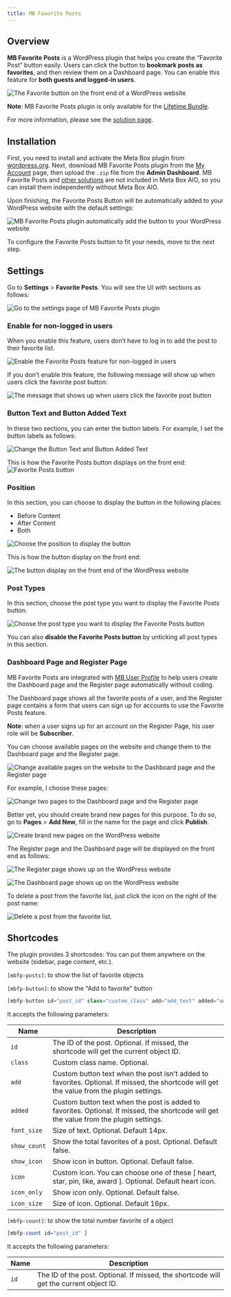 ```yaml
---
title: MB Favorite Posts
---
```


## Overview

**MB Favorite Posts** is a WordPress plugin that helps you create the “Favorite Post” button easily. Users can click the button to **bookmark posts as favorites**, and then review them on a Dashboard page. You can enable this feature for **both guests and logged-in users**.

![The Favorite button on the front end of a WordPress website](https://i.imgur.com/JIiikVW.png)

**Note**: MB Favorite Posts plugin is only available for the [Lifetime Bundle](https://metabox.io/pricing/).

For more information, please see the [solution page](https://metabox.io/plugins/mb-favorite-posts/).

## Installation

First, you need to install and activate the Meta Box plugin from [wordpress.org](https://wordpress.org/plugins/meta-box/). Next, download MB Favorite Posts plugin from the [My Account](https://metabox.io/my-account/) page, then upload the <code>.zip</code> file from the **Admin Dashboard**. MB Favorite Posts and [other solutions](https://metabox.io/product-category/solutions/) are not included in Meta Box AIO, so you can install them independently without Meta Box AIO.

Upon finishing, the Favorite Posts Button will be automatically added to your WordPress website with the default settings:

![MB Favorite Posts plugin automatically add the button to your WordPress website](https://i.imgur.com/y5MAFRk.png)

To configure the Favorite Posts button to fit your needs, move to the next step.

## Settings

Go to **Settings** > **Favorite Posts**. You will see the UI with sections as follows:

![Go to the settings page of MB Favorite Posts plugin](https://i.imgur.com/CwacJMk.png)

### Enable for non-logged in users

When you enable this feature, users don’t have to log in to add the post to their favorite list.

![Enable the Favorite Posts feature for non-logged in users](https://i.imgur.com/SzBkWZL.png)

If you don’t enable this feature, the following message will show up when users click the favorite post button:

![The message that shows up when users click the favorite post button](https://i.imgur.com/3U8quMe.png)

### Button Text and Button Added Text

In these two sections, you can enter the button labels. For example, I set the button labels as follows:

![Change the Button Text and Button Added Text](https://i.imgur.com/bWebSSZ.png)

This is how the Favorite Posts button displays on the front end:
![Favorite Posts button](https://i.imgur.com/kPiUUb1.gif)

### Position

In this section, you can choose to display the button in the following places:

- Before Content
- After Content
- Both

![Choose the position to display the button](https://i.imgur.com/4I3Kpxn.png)

This is how the button display on the front end:

![The button display on the front end of the WordPress website](https://i.imgur.com/cIVh7pm.png)

### Post Types

In this section, choose the post type you want to display the Favorite Posts button.

![Choose the post type you want to display the Favorite Posts button](https://i.imgur.com/EpEIgih.png)

You can also **disable the Favorite Posts button** by unticking all post types in this section.

### Dashboard Page and Register Page

MB Favorite Posts are integrated with [MB User Profile](https://metabox.io/plugins/mb-user-profile/) to help users create the Dashboard page and the Register page automatically without coding.

The Dashboard page shows all the favorite posts of a user, and the Register page contains a form that users can sign up for accounts to use the Favorite Posts feature.

**Note**: when a user signs up for an account on the Register Page, his user role will be **Subscriber**.

You can choose available pages on the website and change them to the Dashboard page and the Register page.

![Change available pages on the website to the Dashboard page and the Register page](https://i.imgur.com/UMR7SsL.png)

For example, I choose these pages:

![Change two pages to the Dashboard page and the Register page](https://i.imgur.com/6e5wOLu.png)

Better yet, you should create brand new pages for this purpose. To do so, go to **Pages** > **Add New**, fill in the name for the page and click **Publish**.

![Create brand new pages on the WordPress website](https://i.imgur.com/6lDi2YI.png)

The Register page and the Dashboard page will be displayed on the front end as follows:

![The Register page shows up on the WordPress website](https://i.imgur.com/uwH64JE.png)

![The Dashboard page shows up on the WordPress website](https://i.imgur.com/4uDV7P1.png)

To delete a post from the favorite list, just click the icon on the right of the post name:

![Delete a post from the favorite list.](https://i.imgur.com/KxbKTyf.png)

## Shortcodes

The plugin provides 3 shortcodes:
You can put them anywhere on the website (sidebar, page content, etc.).

`[mbfp-posts]`: to show the list of favorite objects

`[mbfp-button]`: to show the "Add to favorite" button

```php
[mbfp-button id="post_id" class="custom_class" add="add_text" added="added_text" show_count="true"]
```
It accepts the following parameters:

Name|Description
---|---
`id`|The ID of the post. Optional. If missed, the shortcode will get the current object ID.
`class`|Custom class name. Optional.
`add`|Custom button text when the post isn't added to favorites. Optional. If missed, the shortcode will get the value from the plugin settings.
`added`|Custom button text when the post is added to favorites. Optional. If missed, the shortcode will get the value from the plugin settings.
`font_size`|Size of text. Optional. Default 14px.
`show_count`|Show the total favorites of a post. Optional. Default false.
`show_icon`|Show icon in button. Optional. Default false.
`icon`|Custom icon. You can choose one of these [ heart, star, pin, like, award ]. Optional. Default heart icon.
`icon_only`|Show icon only. Optional. Default false.
`icon_size`|Size of icon. Optional. Default 16px.


`[mbfp-count]`: to show the total number favorite of a object
```php
[mbfp-count id="post_id" ]
```
It accepts the following parameters:

Name|Description
---|---
`id`|The ID of the post. Optional. If missed, the shortcode will get the current object ID.
